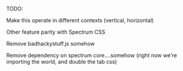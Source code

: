 TODO:

Make this operate in different contexts (vertical, horizontal)

Other feature parity with Spectrum CSS

Remove badhackystuff.js somehow

Remove dependency on spectrum core....somehow (right now we're importing the world, and double the tab css)
